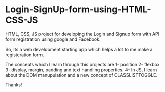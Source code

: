 # Login-SignUp-form-using-HTML-CSS-JS
HTML, CSS, JS project for developing the Login and Signup form with API form registration  using google and Facebook.


So, Its a web development starting app which helps a lot to me make a registeration form.

The concepts which I learn through this projects are
1- position
2- flexbox
3- display, margin, padding and text handling properties.
4- In JS, I learn about the DOM manupulation and a new concept of CLASSLISTTOGGLE.

Thanks!
